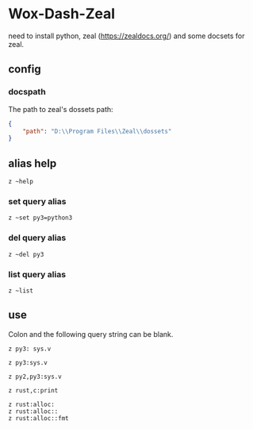 # Wox-Dash-Zeal

need to install python, zeal (https://zealdocs.org/) and some docsets for zeal.

## config

### docspath

The path to zeal's dossets path:

```json
{
    "path": "D:\\Program Files\\Zeal\\dossets"
}
```

## alias help

```
z ~help
```

### set query alias

```
z ~set py3=python3
```

### del query alias

```
z ~del py3
```

### list query alias

```
z ~list
```

## use

Colon and the following query string can be blank.

```
z py3: sys.v
```

```
z py3:sys.v
```

```
z py2,py3:sys.v
```

```
z rust,c:print
```

```
z rust:alloc:
z rust:alloc::
z rust:alloc::fmt
```

